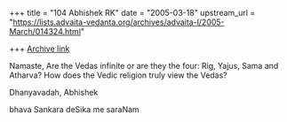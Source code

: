+++
title = "104 Abhishek RK"
date = "2005-03-18"
upstream_url = "https://lists.advaita-vedanta.org/archives/advaita-l/2005-March/014324.html"

+++
[Archive link](https://lists.advaita-vedanta.org/archives/advaita-l/2005-March/014324.html)

Namaste,
Are the Vedas infinite or are they the four: Rig, Yajus, Sama and
Atharva? How does the Vedic religion truly view the Vedas?

Dhanyavadah,
Abhishek

bhava Sankara deSika me saraNam

